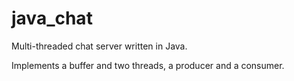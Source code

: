 # java_chat
Multi-threaded chat server written in Java.

Implements a buffer and two threads, a producer and a consumer.
